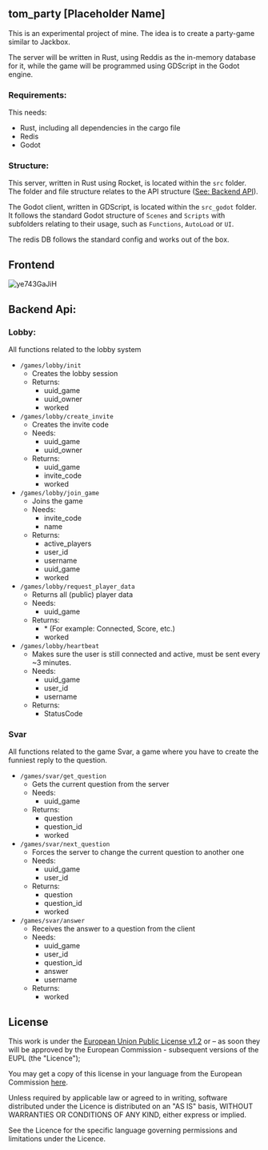 ## tom_party [Placeholder Name]

This is an experimental project of mine. The idea is to create a party-game similar to Jackbox.

The server will be written in Rust, using Reddis as the in-memory database for it, while the game will be programmed using GDScript in the Godot engine.

### Requirements:

This needs:
 - Rust, including all dependencies in the cargo file
 - Redis
 - Godot

### Structure:

This server, written in Rust using Rocket, is located within the ```src``` folder. The folder and file structure relates to the API structure ([See: Backend API](https://github.com/tumGER/tom_party#backend-api)).

The Godot client, written in GDScript, is located within the ```src_godot``` folder. It follows the standard Godot structure of ```Scenes``` and ```Scripts``` with subfolders relating to their usage, such as ```Functions```, ```AutoLoad``` or ```UI```.

The redis DB follows the standard config and works out of the box.

## Frontend

![ye743GaJiH](https://user-images.githubusercontent.com/25822956/113868802-5c174800-97b0-11eb-9d9e-38207530e7d1.gif)

## Backend Api:
### Lobby:

All functions related to the lobby system

- ```/games/lobby/init```
    - Creates the lobby session
    - Returns:
        - uuid_game
        - uuid_owner
        - worked
- ```/games/lobby/create_invite```
    - Creates the invite code
    - Needs:
        - uuid_game
        - uuid_owner
    - Returns:
        - uuid_game
        - invite_code
        - worked
- ```/games/lobby/join_game```
    - Joins the game
    - Needs:
        - invite_code
        - name
    - Returns:
        - active_players
        - user_id
        - username
        - uuid_game
        - worked
- ```/games/lobby/request_player_data```
    - Returns all (public) player data
    - Needs:
        - uuid_game
    - Returns:
        - \* (For example: Connected, Score, etc.)
        - worked
- ```/games/lobby/heartbeat```
    - Makes sure the user is still connected and active, must be sent every ~3 minutes.
    - Needs:
        - uuid_game
        - user_id
        - username
    - Returns:
        - StatusCode

### Svar

All functions related to the game Svar, a game where you have to create the funniest reply to the question.

- ```/games/svar/get_question```
    - Gets the current question from the server
    - Needs:
        - uuid_game
    - Returns:
        - question
        - question_id
        - worked
- ```/games/svar/next_question```
    - Forces the server to change the current question to another one
    - Needs:
        - uuid_game
        - user_id
    - Returns:
        - question
        - question_id
        - worked
- ```/games/svar/answer```
    - Receives the answer to a question from the client
    - Needs:
        - uuid_game
        - user_id
        - question_id
        - answer
        - username
    - Returns:
        - worked

## License

This work is under the [European Union Public License v1.2](LICENSE) or – as soon they will be approved by the European Commission - subsequent versions of the EUPL (the "Licence");

You may get a copy of this license in your language from the European Commission [here](https://joinup.ec.europa.eu/collection/eupl/eupl-text-eupl-12).

Unless required by applicable law or agreed to in writing, software distributed under the Licence is distributed on an "AS IS" basis, WITHOUT WARRANTIES OR CONDITIONS OF ANY KIND, either express or implied.

See the Licence for the specific language governing permissions and limitations under the Licence.
